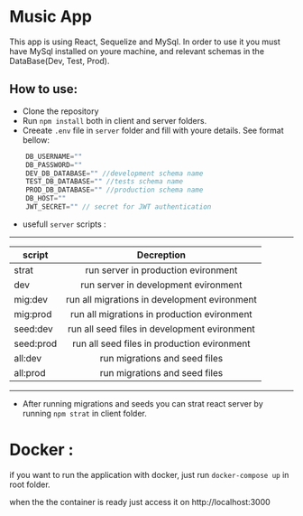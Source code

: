 # Music App

This app is using React, Sequelize and MySql.
In order to use it you must have MySql installed on youre machine, and relevant schemas in the DataBase(Dev, Test, Prod).

## How to use: 
* Clone the repository
* Run ```npm install``` both in client and server folders.
* Creeate ```.env``` file in ```server``` folder and fill with youre details. See format bellow: 

```javascript
    DB_USERNAME=""
    DB_PASSWORD=""
    DEV_DB_DATABASE="" //development schema name
    TEST_DB_DATABASE="" //tests schema name
    PROD_DB_DATABASE="" //production schema name
    DB_HOST=""
    JWT_SECRET="" // secret for JWT authentication
```
* usefull ```server``` scripts :
---
| script        | Decreption                                   |
| ------------- |:-------------:                               |
| strat         | run server in production evironment          |
| dev           | run server in development evironment          |
| mig:dev       | run all migrations in development evironment |
| mig:prod      | run all migrations in production evironment  |
| seed:dev      | run all seed files in development evironment |
| seed:prod     | run all seed files in production evironment  |
| all:dev       | run migrations and seed files                |
| all:prod      | run migrations and seed files                |

---
* After running migrations and seeds you can strat react server by running ```npm strat``` in client folder.


# Docker :

if you want to run the application with docker, just run ```docker-compose up``` in root folder.

when the the container is ready just access it on http://localhost:3000